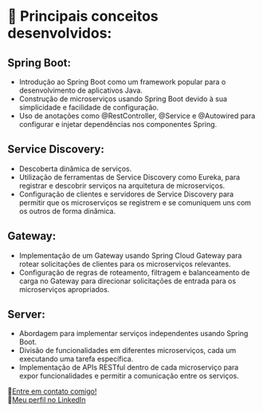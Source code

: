 # :dart: Principais conceitos desenvolvidos: 

## Spring Boot:
* Introdução ao Spring Boot como um framework popular para o desenvolvimento de aplicativos Java.
* Construção de microserviços usando Spring Boot devido à sua simplicidade e facilidade de configuração.
* Uso de anotações como @RestController, @Service e @Autowired para configurar e injetar dependências nos componentes Spring.

## Service Discovery:
*  Descoberta dinâmica de serviços.
* Utilização de ferramentas de Service Discovery como Eureka, para registrar e descobrir serviços na arquitetura de microserviços.
* Configuração de clientes e servidores de Service Discovery para permitir que os microserviços se registrem e se comuniquem uns com os outros de forma dinâmica.

## Gateway:
* Implementação de um Gateway usando Spring Cloud Gateway para rotear solicitações de clientes para os microserviços relevantes.
* Configuração de regras de roteamento, filtragem e balanceamento de carga no Gateway para direcionar solicitações de entrada para os microserviços apropriados.

## Server:
* Abordagem para implementar serviços independentes usando Spring Boot.
* Divisão de funcionalidades em diferentes microserviços, cada um executando uma tarefa específica.
* Implementação de APIs RESTful dentro de cada microserviço para expor funcionalidades e permitir a comunicação entre os serviços.

:briefcase:[Entre em contato comigo!](mailto:witalovmelo@gmail.com)
</br>
:briefcase:[Meu perfil no LinkedIn](https://www.linkedin.com/witalo-vieira-melo-b605361b3)
